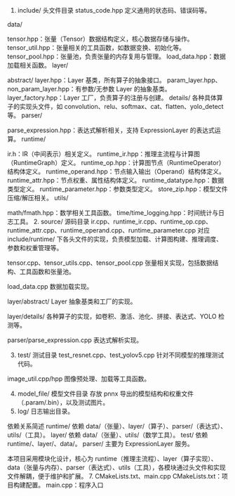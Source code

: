 1. include/ 头文件目录
status_code.hpp
定义通用的状态码、错误码等。

data/

tensor.hpp：张量（Tensor）数据结构定义，核心数据存储与操作。
tensor_util.hpp：张量相关的工具函数，如数据变换、初始化等。
tensor_pool.hpp：张量池，负责张量的内存复用与管理。
load_data.hpp：数据加载相关函数。
layer/

abstract/
layer.hpp：Layer 基类，所有算子的抽象接口。
param_layer.hpp、non_param_layer.hpp：有参数/无参数 Layer 的抽象基类。
layer_factory.hpp：Layer 工厂，负责算子的注册与创建。
details/
各种具体算子的实现头文件，如 convolution、relu、softmax、cat、flatten、yolo_detect 等。
parser/

parse_expression.hpp：表达式解析相关，支持 ExpressionLayer 的表达式运算。
runtime/

ir.h：IR（中间表示）相关定义。
runtime_ir.hpp：推理主流程与计算图（RuntimeGraph）定义。
runtime_op.hpp：计算图节点（RuntimeOperator）结构体定义。
runtime_operand.hpp：节点输入输出（Operand）结构体定义。
runtime_attr.hpp：节点权重、属性结构体定义。
runtime_datatype.hpp：数据类型定义。
runtime_parameter.hpp：参数类型定义。
store_zip.hpp：模型文件压缩/解压相关。
utils/

math/fmath.hpp：数学相关工具函数。
time/time_logging.hpp：时间统计与日志工具。
2. source/ 源码目录
ir.cpp、runtime_ir.cpp、runtime_op.cpp、runtime_attr.cpp、runtime_operand.cpp、runtime_parameter.cpp
对应 include/runtime/ 下各头文件的实现，负责模型加载、计算图构建、推理调度、参数和权重管理等。

tensor.cpp、tensor_utils.cpp、tensor_pool.cpp
张量相关实现，包括数据结构、工具函数和张量池。

load_data.cpp
数据加载实现。

layer/abstract/
Layer 抽象基类和工厂的实现。

layer/details/
各种算子的实现，如卷积、激活、池化、拼接、表达式、YOLO 检测等。

parser/parse_expression.cpp
表达式解析实现。

3. test/ 测试目录
test_resnet.cpp、test_yolov5.cpp
针对不同模型的推理测试代码。

image_util.cpp/hpp
图像预处理、加载等工具函数。

4. model_file/ 模型文件目录
存放 pnnx 导出的模型结构和权重文件（.param/.bin），以及测试图片。
5. log/
日志输出目录。

依赖关系简述
runtime/ 依赖 data/（张量）、layer/（算子）、parser/（表达式）、utils/（工具）。
layer/ 依赖 data/（张量）、utils/（数学工具）。
test/ 依赖 runtime/、layer/、data/。
parser/ 主要为 ExpressionLayer 服务。

本项目采用模块化设计，核心为 runtime（推理主流程）、layer（算子实现）、data（张量与内存）、parser（表达式）、utils（工具），各模块通过头文件和实现文件解耦，便于维护和扩展。
7. CMakeLists.txt、main.cpp
CMakeLists.txt：项目构建配置。
main.cpp：程序入口
